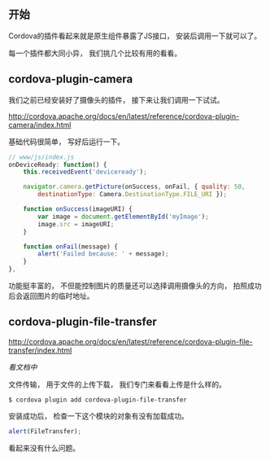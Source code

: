 ## 开始
Cordova的插件看起来就是原生组件暴露了JS接口，
安装后调用一下就可以了。

每一个插件都大同小异，
我们挑几个比较有用的看看。

## cordova-plugin-camera

我们之前已经安装好了摄像头的插件，
接下来让我们调用一下试试。

http://cordova.apache.org/docs/en/latest/reference/cordova-plugin-camera/index.html

基础代码很简单，
写好后运行一下。
```js
// www/js/index.js
onDeviceReady: function() {
    this.receivedEvent('deviceready');

    navigator.camera.getPicture(onSuccess, onFail, { quality: 50,
        destinationType: Camera.DestinationType.FILE_URI });

    function onSuccess(imageURI) {
        var image = document.getElementById('myImage');
        image.src = imageURI;
    }

    function onFail(message) {
        alert('Failed because: ' + message);
    }
},
```

功能挺丰富的，
不但能控制图片的质量还可以选择调用摄像头的方向，
拍照成功后会返回图片的临时地址。

## cordova-plugin-file-transfer

http://cordova.apache.org/docs/en/latest/reference/cordova-plugin-file-transfer/index.html

*看文档中*

文件传输，
用于文件的上传下载，
我们专门来看看上传是什么样的。

```shell
$ cordova plugin add cordova-plugin-file-transfer
```

安装成功后，
检查一下这个模块的对象有没有加载成功。
```js
alert(FileTransfer);
```

看起来没有什么问题。
